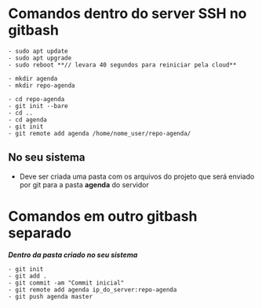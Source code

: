 
# Comandos dentro do server SSH no gitbash
```
- sudo apt update
- sudo apt upgrade
- sudo reboot **// levara 40 segundos para reiniciar pela cloud**

- mkdir agenda
- mkdir repo-agenda

- cd repo-agenda
- git init --bare
- cd ..
- cd agenda
- git init
- git remote add agenda /home/nome_user/repo-agenda/
```

## No seu sistema

- Deve ser criada uma pasta com os arquivos do projeto que será enviado por git para a pasta **agenda** do servidor
# Comandos em outro gitbash separado
***Dentro da pasta criado no seu sistema***
```
- git init
- git add .
- git commit -am "Commit inicial"
- git remote add agenda ip_do_server:repo-agenda
- git push agenda master
```